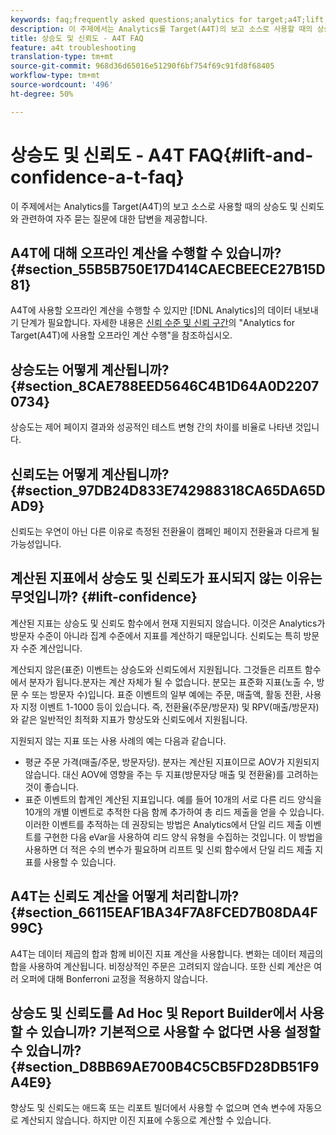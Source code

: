 ```yaml
---
keywords: faq;frequently asked questions;analytics for target;a4T;lift;ad hoc;report builder;confidence
description: 이 주제에서는 Analytics를 Target(A4T)의 보고 소스로 사용할 때의 상승도 및 신뢰도와 관련하여 자주 묻는 질문에 대한 답변을 제공합니다.
title: 상승도 및 신뢰도 - A4T FAQ
feature: a4t troubleshooting
translation-type: tm+mt
source-git-commit: 968d36d65016e51290f6bf754f69c91fd8f68405
workflow-type: tm+mt
source-wordcount: '496'
ht-degree: 50%

---
```



# 상승도 및 신뢰도 - A4T FAQ{#lift-and-confidence-a-t-faq}

이 주제에서는 Analytics를 Target(A4T)의 보고 소스로 사용할 때의 상승도 및 신뢰도와 관련하여 자주 묻는 질문에 대한 답변을 제공합니다.

## A4T에 대해 오프라인 계산을 수행할 수 있습니까? {#section_55B5B750E17D414CAECBEECE27B15D81}

A4T에 사용할 오프라인 계산을 수행할 수 있지만 [!DNL Analytics]의 데이터 내보내기 단계가 필요합니다. 자세한 내용은 [신뢰 수준 및 신뢰 구간](/help/c-reports/conversion-rate.md#concept_0D0002A1EBDF420E9C50E2A46F36629B)의 &quot;Analytics for Target(A4T)에 사용할 오프라인 계산 수행&quot;을 참조하십시오.

## 상승도는 어떻게 계산됩니까? {#section_8CAE788EED5646C4B1D64A0D22070734}

상승도는 제어 페이지 결과와 성공적인 테스트 변형 간의 차이를 비율로 나타낸 것입니다.

## 신뢰도는 어떻게 계산됩니까? {#section_97DB24D833E742988318CA65DA65DAD9}

신뢰도는 우연이 아닌 다른 이유로 측정된 전환율이 캠페인 페이지 전환율과 다르게 될 가능성입니다.

## 계산된 지표에서 상승도 및 신뢰도가 표시되지 않는 이유는 무엇입니까?  {#lift-confidence}

계산된 지표는 상승도 및 신뢰도 함수에서 현재 지원되지 않습니다. 이것은 Analytics가 방문자 수준이 아니라 집계 수준에서 지표를 계산하기 때문입니다. 신뢰도는 특히 방문자 수준 계산입니다.

계산되지 않은(표준) 이벤트는 상승도와 신뢰도에서 지원됩니다. 그것들은 리프트 함수에서 분자가 됩니다.분자는 계산 자체가 될 수 없습니다. 분모는 표준화 지표(노출 수, 방문 수 또는 방문자 수)입니다. 표준 이벤트의 일부 예에는 주문, 매출액, 활동 전환, 사용자 지정 이벤트 1-1000 등이 있습니다. 즉, 전환율(주문/방문자) 및 RPV(매출/방문자)와 같은 일반적인 최적화 지표가 향상도와 신뢰도에서 지원됩니다.

지원되지 않는 지표 또는 사용 사례의 예는 다음과 같습니다.

* 평균 주문 가격(매출/주문, 방문자당). 분자는 계산된 지표이므로 AOV가 지원되지 않습니다. 대신 AOV에 영향을 주는 두 지표(방문자당 매출 및 전환율)를 고려하는 것이 좋습니다.
* 표준 이벤트의 합계인 계산된 지표입니다. 예를 들어 10개의 서로 다른 리드 양식을 10개의 개별 이벤트로 추적한 다음 함께 추가하여 총 리드 제출을 얻을 수 있습니다. 이러한 이벤트를 추적하는 데 권장되는 방법은 Analytics에서 단일 리드 제출 이벤트를 구현한 다음 eVar을 사용하여 리드 양식 유형을 수집하는 것입니다. 이 방법을 사용하면 더 적은 수의 변수가 필요하며 리프트 및 신뢰 함수에서 단일 리드 제출 지표를 사용할 수 있습니다.

## A4T는 신뢰도 계산을 어떻게 처리합니까? {#section_66115EAF1BA34F7A8FCED7B08DA4F99C}

A4T는 데이터 제곱의 합과 함께 비이진 지표 계산을 사용합니다. 변화는 데이터 제곱의 합을 사용하여 계산됩니다. 비정상적인 주문은 고려되지 않습니다. 또한 신뢰 계산은 여러 오퍼에 대해 Bonferroni 교정을 적용하지 않습니다.

## 상승도 및 신뢰도를 Ad Hoc 및 Report Builder에서 사용할 수 있습니까? 기본적으로 사용할 수 없다면 사용 설정할 수 있습니까? {#section_D8BB69AE700B4C5CB5FD28DB51F9A4E9}

향상도 및 신뢰도는 애드혹 또는 리포트 빌더에서 사용할 수 없으며 연속 변수에 자동으로 계산되지 않습니다. 하지만 이진 지표에 수동으로 계산할 수 있습니다.
